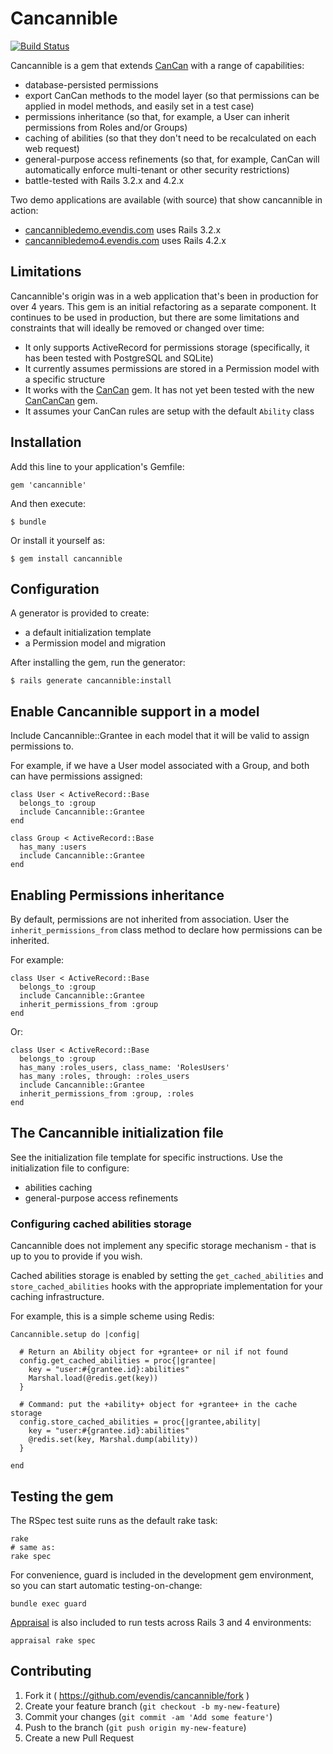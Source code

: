 # Cancannible
[![Build Status](https://travis-ci.org/evendis/cancannible.svg?branch=master)](https://travis-ci.org/evendis/cancannible)

Cancannible is a gem that extends [CanCan](https://rubygems.org/gems/cancan) with a range of capabilities:

* database-persisted permissions
* export CanCan methods to the model layer (so that permissions can be applied in model methods, and easily set in a test case)
* permissions inheritance (so that, for example, a User can inherit permissions from Roles and/or Groups)
* caching of abilities (so that they don't need to be recalculated on each web request)
* general-purpose access refinements (so that, for example, CanCan will automatically enforce multi-tenant or other security restrictions)
* battle-tested with Rails 3.2.x and 4.2.x

Two demo applications are available (with source) that show cancannible in action:

* [cancannibledemo.evendis.com](http://cancannibledemo.evendis.com) uses Rails 3.2.x
* [cancannibledemo4.evendis.com](http://cancannibledemo4.evendis.com) uses Rails 4.2.x

## Limitations
Cancannible's origin was in a web application that's been in production for over 4 years.
This gem is an initial refactoring as a separate component. It continues to be used in production, but
there are some limitations and constraints that will ideally be removed or changed over time:

* It only supports ActiveRecord for permissions storage (specifically, it has been tested with PostgreSQL and SQLite)
* It currently assumes permissions are stored in a Permission model with a specific structure
* It works with the [CanCan](https://github.com/ryanb/cancan) gem. It has not yet been tested with the new [CanCanCan](https://github.com/CanCanCommunity/cancancan) gem.
* It assumes your CanCan rules are setup with the default `Ability` class


## Installation

Add this line to your application's Gemfile:

    gem 'cancannible'

And then execute:

    $ bundle

Or install it yourself as:

    $ gem install cancannible


## Configuration

A generator is provided to create:
* a default initialization template
* a Permission model and migration

After installing the gem, run the generator:

    $ rails generate cancannible:install


## Enable Cancannible support in a model

Include Cancannible::Grantee in each model that it will be valid to assign permissions to.

For example, if we have a User model associated with a Group, and both can have permissions assigned:

    class User < ActiveRecord::Base
      belongs_to :group
      include Cancannible::Grantee
    end

    class Group < ActiveRecord::Base
      has_many :users
      include Cancannible::Grantee
    end


## Enabling Permissions inheritance

By default, permissions are not inherited from association.
User the `inherit_permissions_from` class method to declare how permissions can be inherited.

For example:

    class User < ActiveRecord::Base
      belongs_to :group
      include Cancannible::Grantee
      inherit_permissions_from :group
    end

Or:

    class User < ActiveRecord::Base
      belongs_to :group
      has_many :roles_users, class_name: 'RolesUsers'
      has_many :roles, through: :roles_users
      include Cancannible::Grantee
      inherit_permissions_from :group, :roles
    end


## The Cancannible initialization file

See the initialization file template for specific instructions. Use the initialization file to configure:
* abilities caching
* general-purpose access refinements


### Configuring cached abilities storage

Cancannible does not implement any specific storage mechanism - that is up to you to provide if you wish.

Cached abilities storage is enabled by setting the `get_cached_abilities` and `store_cached_abilities` hooks with
the appropriate implementation for your caching infrastructure.

For example, this is a simple scheme using Redis:

    Cancannible.setup do |config|

      # Return an Ability object for +grantee+ or nil if not found
      config.get_cached_abilities = proc{|grantee|
        key = "user:#{grantee.id}:abilities"
        Marshal.load(@redis.get(key))
      }

      # Command: put the +ability+ object for +grantee+ in the cache storage
      config.store_cached_abilities = proc{|grantee,ability|
        key = "user:#{grantee.id}:abilities"
        @redis.set(key, Marshal.dump(ability))
      }

    end


## Testing the gem

The RSpec test suite runs as the default rake task:

    rake
    # same as:
    rake spec

For convenience, guard is included in the development gem environment, so you can start automatic testing-on-change:

    bundle exec guard

[Appraisal](https://github.com/thoughtbot/appraisal) is also included to run tests across Rails 3 and 4 environments:

    appraisal rake spec


## Contributing

1. Fork it ( https://github.com/evendis/cancannible/fork )
2. Create your feature branch (`git checkout -b my-new-feature`)
3. Commit your changes (`git commit -am 'Add some feature'`)
4. Push to the branch (`git push origin my-new-feature`)
5. Create a new Pull Request
